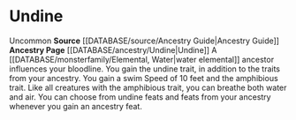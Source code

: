 ﻿---
id: '134'
name: Undine
rarity: null
rus_type_level: null
source: '[[DATABASE/source/Ancestry Guide|Ancestry Guide]]'
trait: null
type: null

---
# Undine

<span class="trait-uncommon item-trait">Uncommon</span>
**Source** [[DATABASE/source/Ancestry Guide|Ancestry Guide]] 
**Ancestry Page** [[DATABASE/ancestry/Undine|Undine]]
A [[DATABASE/monsterfamily/Elemental, Water|water elemental]] ancestor influences your bloodline. You gain the undine trait, in addition to the traits from your ancestry. You gain a swim Speed of 10 feet and the amphibious trait. Like all creatures with the amphibious trait, you can breathe both water and air. You can choose from undine feats and feats from your ancestry whenever you gain an ancestry feat.